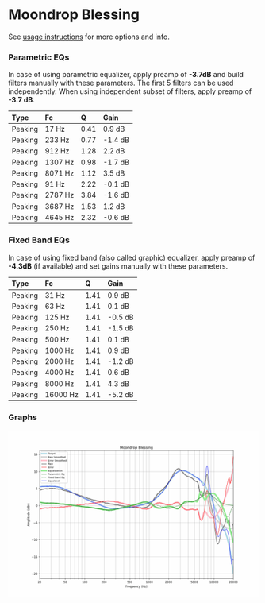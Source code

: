 # Moondrop Blessing
See [usage instructions](https://github.com/jaakkopasanen/AutoEq#usage) for more options and info.

### Parametric EQs
In case of using parametric equalizer, apply preamp of **-3.7dB** and build filters manually
with these parameters. The first 5 filters can be used independently.
When using independent subset of filters, apply preamp of **-3.7 dB**.

| Type    | Fc      |    Q | Gain    |
|:--------|:--------|:-----|:--------|
| Peaking | 17 Hz   | 0.41 | 0.9 dB  |
| Peaking | 233 Hz  | 0.77 | -1.4 dB |
| Peaking | 912 Hz  | 1.28 | 2.2 dB  |
| Peaking | 1307 Hz | 0.98 | -1.7 dB |
| Peaking | 8071 Hz | 1.12 | 3.5 dB  |
| Peaking | 91 Hz   | 2.22 | -0.1 dB |
| Peaking | 2787 Hz | 3.84 | -1.6 dB |
| Peaking | 3687 Hz | 1.53 | 1.2 dB  |
| Peaking | 4645 Hz | 2.32 | -0.6 dB |

### Fixed Band EQs
In case of using fixed band (also called graphic) equalizer, apply preamp of **-4.3dB**
(if available) and set gains manually with these parameters.

| Type    | Fc       |    Q | Gain    |
|:--------|:---------|:-----|:--------|
| Peaking | 31 Hz    | 1.41 | 0.9 dB  |
| Peaking | 63 Hz    | 1.41 | 0.1 dB  |
| Peaking | 125 Hz   | 1.41 | -0.5 dB |
| Peaking | 250 Hz   | 1.41 | -1.5 dB |
| Peaking | 500 Hz   | 1.41 | 0.1 dB  |
| Peaking | 1000 Hz  | 1.41 | 0.9 dB  |
| Peaking | 2000 Hz  | 1.41 | -1.2 dB |
| Peaking | 4000 Hz  | 1.41 | 0.6 dB  |
| Peaking | 8000 Hz  | 1.41 | 4.3 dB  |
| Peaking | 16000 Hz | 1.41 | -5.2 dB |

### Graphs
![](./Moondrop%20Blessing.png)
